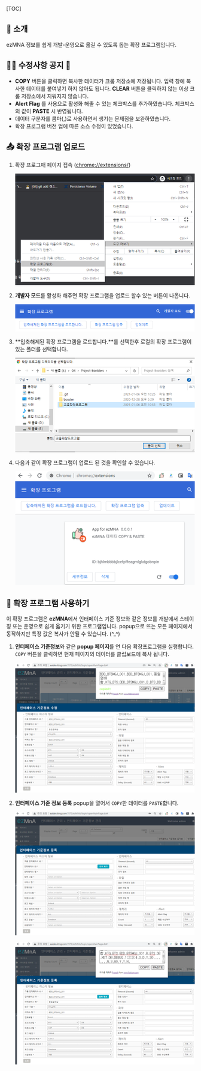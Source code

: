 [TOC]

## 🎊 소개

ezMNA 정보를 쉽게 개발-운영으로 옮길 수 있도록 돕는 확장 프로그램입니다. 



## :construction_worker_woman: 수정사항 공지 🧰

- **COPY** 버튼을 클릭하면 복사한 데이터가 크롬 저장소에 저장됩니다. 입력 창에 복사한 데이터를 붙여넣기 하지 않아도 됩니다. **CLEAR** 버튼을 클릭하지 않는 이상 크롬 저장소에서 지워지지 않습니다. 
- **Alert Flag** 를 사용으로 활성화 해줄 수 있는 체크박스를 추가하였습니다. 체크박스의 값이 **PASTE** 시 반영됩니다. 
- 데이터 구분자를 콤마(,)로 사용하면서 생기는 문제점을 보완하였습니다.
- 확장 프로그램 버전 업에 따른 소스 수정이 있었습니다. 


## 📤 확장 프로그램 업로드

1. 확장 프로그매 페이지 접속 ([chrome://extensions/](chrome://extensions/))

   ![image-20210106103237547](images/README/image-20210106103237547.png)

2. **개발자 모드**를 활성화 해주면 확장 프로그램을 업로드 할수 있는 버튼이 나옵니다. 

   ![image-20210106103534815](images/README/image-20210106103534815.png)

3. **입축해제된 확장 프로그램을 로드합니다.**를 선택한후 로컬의 확장 프로그램이 있는 폴더를 선택합니다. 

   ![image-20210106103609687](images/README/image-20210106103609687.png)

4. 다음과 같이 확장 프로그램이 업로드 된 것을 확인할 수 있습니다. 

   ![image-20210106110821679](images/README/image-20210106110821679.png)



## 🌈 확장 프로그램 사용하기

이 확장 프로그램은 **ezMNA**에서 인터페이스 기준 정보와 같은 정보를 개발에서 스테이징 또는 운영으로 쉽게 옯기기 위한 프로그램입니다. popup으로 뜨는 모든 페이지에서 동작하지만 특정 값은 복사가 안될 수 있습니다. (^_^)

1. **인터페이스 기준정보**와 같은 **popup 페이지**를 연 다음 확장프로그램을 실행합니다. `COPY` 버튼을 클릭하면 현재 페이지의 데이터를 클립보드에 복사 됩니다. 

   ![image-20210106103753120](images/README/image-20210106103753120.png)

2. **인터페이스 기준 정보 등록** popup을 열어서 `COPY`한 데이터를 `PASTE`합니다. 

   ![image-20210106104758538](images/README/image-20210106104758538.png)

   ![image-20210106104821982](images/README/image-20210106104821982.png)
